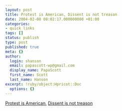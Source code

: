 ```yaml
---
layout: post
title: Protest is American, Dissent is not treason
date: 2004-02-08 08:02:17.000000000 +01:00
categories:
- quick links
tags: []
status: publish
type: post
published: true
meta: {}
author:
  login: shanson
  email: papascott-wp@gmail.com
  display_name: PapaScott
  first_name: Scott
  last_name: Hanson
excerpt: !ruby/object:Hpricot::Doc
  options: {}
---
```

<p><a title="BuzzMachine... by Jeff Jarvis" href="http://www.buzzmachine.com/archives/2004_02.html#006162">Protest is American</a>, <a title="USS Clueless - Some wrongly call it treason" href="http://denbeste.nu/cd_log_entries/2004/02/Somewronglycallittreason.shtml">Dissent is not treason</a></p>
